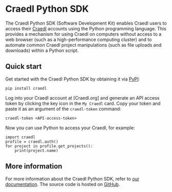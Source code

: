 # Craedl Python SDK

The Craedl Python SDK (Software Development Kit) enables Craedl users to access
their [Craedl](https://craedl.org) accounts using the Python programming
language. This provides a mechanism for using Craedl on computers without access
to a web browser (such as a high-performance computing cluster) and to automate
common Craedl project manipulations (such as file uploads and downloads) within
a Python script.

## Quick start

Get started with the Craedl Python SDK by obtaining it via
[PyPI](https://pypi.org/project/craedl/):

```
pip install craedl
```

Log into your Craedl account at [Craedl.org] and generate an API access token by
clicking the key icon in the `My Craedl` card. Copy your token and paste it as
an argument of the `craedl-token` command:

```
craedl-token <API-access-token>
```

Now you can use Python to access your Craedl, for example:

```
import craedl
profile = craedl.auth()
for project in profile.get_projects():
    print(project.name)
```

## More information

For more information about the Craedl Python SDK, refer to
[our documentation](https://craedl-sdk-python.readthedocs.io). The source code
is hosted on [GitHub](https://github.com/craedl/craedl-sdk-python).
